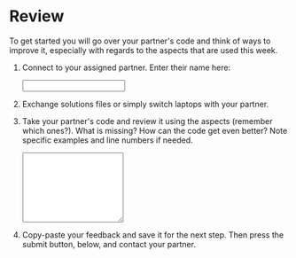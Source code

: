 # Review

To get started you will go over your partner's code and think of ways to improve it, especially with regards to the aspects that are used this week.

1.  Connect to your assigned partner. Enter their name here:

    <input name="form[partner]" type="text" required>

2.  Exchange solutions files or simply switch laptops with your partner.

3.  Take your partner's code and review it using the aspects (remember which ones?). What is missing? How can the code get even better? Note specific examples and line numbers if needed.

    <textarea name="form[review]" rows="8" required></textarea>

4.  Copy-paste your feedback and save it for the next step. Then press the submit button, below, and contact your partner.
